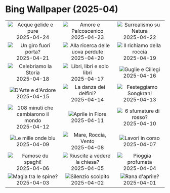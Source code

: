 # Bing Wallpaper (2025-04)

|  |  |  |
|:---:|:---:|:---:|
| ![](https://www.bing.com/th?id=OHR.KenaiSpires_IT-IT1719586029_400x240.jpg "Acque gelide e pure") 2025-04-24 | ![](https://www.bing.com/th?id=OHR.GlobeTheatre_IT-IT1664921161_400x240.jpg "Amore e Palcoscenico") 2025-04-23 | ![](https://www.bing.com/th?id=OHR.YellowstoneSpring_IT-IT1564316273_400x240.jpg "Surrealismo su Natura") 2025-04-22 |
| ![](https://www.bing.com/th?id=OHR.PitiglianoPasquetta_IT-IT4003845136_400x240.jpg "Un giro fuori porta?") 2025-04-21 | ![](https://www.bing.com/th?id=OHR.BunnyLove_IT-IT3916580301_400x240.jpg "Alla ricerca delle uova perdute") 2025-04-20 | ![](https://www.bing.com/th?id=OHR.ZionValley_IT-IT1237391753_400x240.jpg "Il richiamo della roccia") 2025-04-19 |
| ![](https://www.bing.com/th?id=OHR.GoremeTurkey_IT-IT1187292514_400x240.jpg "Celebriamo la Storia") 2025-04-18 | ![](https://www.bing.com/th?id=OHR.PeabodyBaltimore_IT-IT8224367841_400x240.jpg "Libri, libri e solo libri") 2025-04-17 | ![](https://www.bing.com/th?id=OHR.MilanSpringCiliegi_IT-IT8049577261_400x240.jpg "Guglie e Ciliegi") 2025-04-16 |
| ![](https://www.bing.com/th?id=OHR.BeachArt_IT-IT8015252028_400x240.jpg "D'Arte e d'Ardore") 2025-04-15 | ![](https://www.bing.com/th?id=OHR.SpottedDolphins_IT-IT7838462769_400x240.jpg "La danza dei delfini?") 2025-04-14 | ![](https://www.bing.com/th?id=OHR.ThailandPagodas_IT-IT7756165601_400x240.jpg "Festeggiamo Songkran!") 2025-04-13 |
| ![](https://www.bing.com/th?id=OHR.SpaceFlight_IT-IT7664385047_400x240.jpg "108 minuti che cambiarono il mondo") 2025-04-12 | ![](https://www.bing.com/th?id=OHR.TulipsWindmill_IT-IT0852704157_400x240.jpg "Aprile in Fiore") 2025-04-11 | ![](https://www.bing.com/th?id=OHR.LittleFoxes_IT-IT0375371643_400x240.jpg "6 sfumature di rosso?") 2025-04-10 |
| ![](https://www.bing.com/th?id=OHR.BlueNaxos_IT-IT4796672311_400x240.jpg "Le mille onde blu") 2025-04-09 | ![](https://www.bing.com/th?id=OHR.LagoaPortugal_IT-IT6204367726_400x240.jpg "Mare, Roccia, Vento") 2025-04-08 | ![](https://www.bing.com/th?id=OHR.BeaverDay_IT-IT8371039769_400x240.jpg "Lavori in corso") 2025-04-07 |
| ![](https://www.bing.com/th?id=OHR.CarbonaraDay_IT-IT2080771090_400x240.jpg "Famose du spaghi!") 2025-04-06 | ![](https://www.bing.com/th?id=OHR.GaztelugatxeSunset_IT-IT9513907046_400x240.jpg "Riuscite a vedere la chiesa?") 2025-04-05 | ![](https://www.bing.com/th?id=OHR.CherryBlossomDC_IT-IT5867846300_400x240.jpg "Pioggia profumata") 2025-04-04 |
| ![](https://www.bing.com/th?id=OHR.SaguaroRainbow_IT-IT7336031543_400x240.jpg "Magia tra le spine?") 2025-04-03 | ![](https://www.bing.com/th?id=OHR.UtahBadlands_IT-IT7290436395_400x240.jpg "Silenzio scolpito") 2025-04-02 | ![](https://www.bing.com/th?id=OHR.TicanFrog_IT-IT7236834033_400x240.jpg "Rana d'aprile?") 2025-04-01 |
